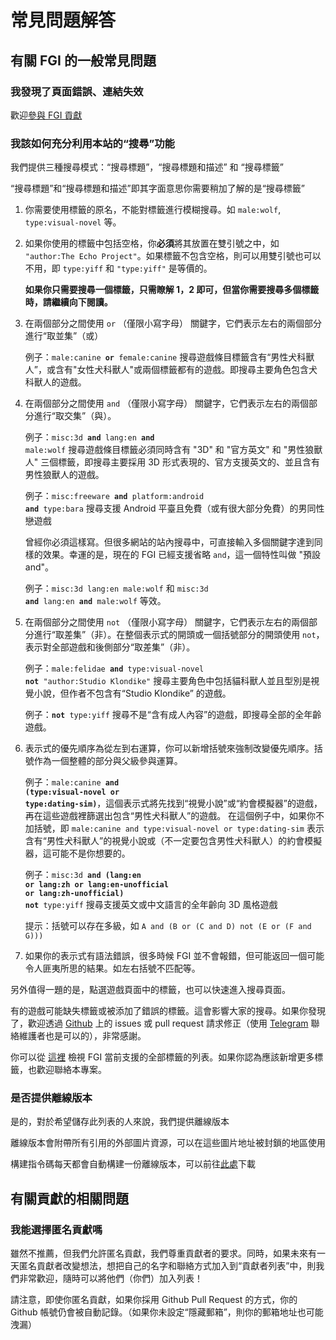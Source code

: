 # 常見問題解答

## 有關 FGI 的一般常見問題

### 我發現了頁面錯誤、連結失效

歡迎[參與 FGI 貢獻](https://github.com/FurryGamesIndex/games/blob/master/doc/Contribute.zh-tw.md)

<a id="search_help"></a>
### 我該如何充分利用本站的“搜尋”功能

我們提供三種搜尋模式：“搜尋標題”，“搜尋標題和描述” 和 “搜尋標籤”

“搜尋標題”和“搜尋標題和描述”即其字面意思你需要稍加了解的是“搜尋標籤”

1. 你需要使用標籤的原名，不能對標籤進行模糊搜尋。如 `male:wolf`, `type:visual-novel` 等。

2. 如果你使用的標籤中包括空格，你**必須**將其放置在雙引號之中，如 `"author:The Echo Project"`。如果標籤不包含空格，則可以用雙引號也可以不用，即 `type:yiff` 和 `"type:yiff"` 是等價的。

	**如果你只需要搜尋一個標籤，只需瞭解 1，2 即可，但當你需要搜尋多個標籤時，請繼續向下閱讀。**

3. 在兩個部分之間使用 `or` （僅限小寫字母） 關鍵字，它們表示左右的兩個部分進行“取並集”（或）

	例子：<code>male:canine **or** female:canine</code> 搜尋遊戲條目標籤含有“男性犬科獸人”，或含有"女性犬科獸人"或兩個標籤都有的遊戲。即搜尋主要角色包含犬科獸人的遊戲。

4. 在兩個部分之間使用 `and` （僅限小寫字母） 關鍵字，它們表示左右的兩個部分進行“取交集”（與）。

	例子：<code>misc:3d **and** lang:en **and** male:wolf</code> 搜尋遊戲條目標籤必須同時含有 "3D" 和 "官方英文" 和 "男性狼獸人" 三個標籤，即搜尋主要採用 3D 形式表現的、官方支援英文的、並且含有男性狼獸人的遊戲。

	例子：<code>misc:freeware **and** platform:android **and** type:bara</code> 搜尋支援 Android 平臺且免費（或有很大部分免費）的男同性戀遊戲

	曾經你必須這樣寫。但很多網站的站內搜尋中，可直接輸入多個關鍵字達到同樣的效果。幸運的是，現在的 FGI 已經支援省略 `and`，這一個特性叫做 "預設 and"。

	例子：`misc:3d lang:en male:wolf` 和 <code>misc:3d **and** lang:en **and** male:wolf</code> 等效。

5. 在兩個部分之間使用 `not` （僅限小寫字母） 關鍵字，它們表示左右的兩個部分進行“取差集”（非）。在整個表示式的開頭或一個括號部分的開頭使用 `not`，表示對全部遊戲和後側部分“取差集”（非）。

	例子：<code>male:felidae **and** type:visual-novel **not** "author:Studio Klondike"</code> 搜尋主要角色中包括貓科獸人並且型別是視覺小說，但作者不包含有“Studio Klondike” 的遊戲。

	例子：<code>**not** type:yiff</code> 搜尋不是“含有成人內容”的遊戲，即搜尋全部的全年齡遊戲。

6. 表示式的優先順序為從左到右運算，你可以新增括號來強制改變優先順序。括號作為一個整體的部分與父級參與運算。

	例子：<code>male:canine **and** **(**type:visual-novel **or** type:dating-sim**)**</code>，這個表示式將先找到“視覺小說”或“約會模擬器”的遊戲，再在這些遊戲裡篩選出包含“男性犬科獸人”的遊戲。
	在這個例子中，如果你不加括號，即 `male:canine and type:visual-novel or type:dating-sim` 表示含有“男性犬科獸人”的視覺小說或（不一定要包含男性犬科獸人）的約會模擬器，這可能不是你想要的。

	例子：<code>misc:3d **and** **(**lang:en **or** lang:zh **or** lang:en-unofficial **or** lang:zh-unofficial**)** **not** type:yiff</code> 搜尋支援英文或中文語言的全年齡向 3D 風格遊戲

	提示：括號可以存在多級，如 `A and (B or (C and D) not (E or (F and G)))`

7. 如果你的表示式有語法錯誤，很多時候 FGI 並不會報錯，但可能返回一個可能令人匪夷所思的結果。如左右括號不匹配等。

另外值得一題的是，點選遊戲頁面中的標籤，也可以快速進入搜尋頁面。

有的遊戲可能缺失標籤或被添加了錯誤的標籤。這會影響大家的搜尋。如果你發現了，歡迎透過 [Github](https://github.com/FurryGamesIndex/games/) 上的 issues 或 pull request 請求修正（使用 [Telegram](https://t.me/FurryGamesIndex) 聯絡維護者也是可以的），非常感謝。

你可以從 [這裡](https://github.com/FurryGamesIndex/games/blob/master/doc/tags.zh-tw.md) 檢視 FGI 當前支援的全部標籤的列表。如果你認為應該新增更多標籤，也歡迎聯絡本專案。

### 是否提供離線版本

是的，對於希望儲存此列表的人來說，我們提供離線版本

離線版本會附帶所有引用的外部圖片資源，可以在這些圖片地址被封鎖的地區使用

構建指令碼每天都會自動構建一份離線版本，可以前往[此處](https://github.com/FurryGamesIndex/games/releases/tag/_gh_assets)下載

## 有關貢獻的相關問題

### 我能選擇匿名貢獻嗎

雖然不推薦，但我們允許匿名貢獻，我們尊重貢獻者的要求。同時，如果未來有一天匿名貢獻者改變想法，想把自己的名字和聯絡方式加入到“貢獻者列表”中，則我們非常歡迎，隨時可以將他們（你們）加入列表！

請注意，即使你匿名貢獻，如果你採用 Github Pull Request 的方式，你的 Github 帳號仍會被自動記錄。（如果你未設定“隱藏郵箱”，則你的郵箱地址也可能洩漏）

